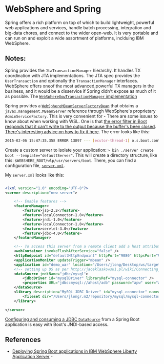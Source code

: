 WebSphere and Spring
====================


Spring offers a rich platform on top of which to build lightweight, powerful web applications and services, handle batch processing,
 integration and big-data chores, and connect to the wider open-web. It is very portable and can run on and exploit a wide assortment of platforms, inclduing
 IBM WebSphere. 

Notes:
------

Spring provides the `JtaTransactionManager` hierarchy. It handles TX coordination with JTA implementations. The JTA spec provides the `UserTransaction` and optionally the `TransactionManager` interfaces. WebSphere offers oneof the most advanced,powerful TX managers in the business, and it would be a disservice if Spring didn't expose as much of it as possible. The [`WebSphereUowTransactionManager` implementation](https://github.com/spring-projects/spring-framework/blob/master/spring-tx/src/main/java/org/springframework/transaction/jta/WebSphereUowTransactionManager.java)

Spring provides a [`WebSphereMBeanServerFactoryBean`](https://github.com/spring-projects/spring-framework/blob/master/spring-context/src/main/java/org/springframework/jmx/support/WebSphereMBeanServerFactoryBean.java) that obtains a `javax.management.MBeanServer` reference through WebSphere's proprietary `AdminServiceFactory`. This is very convenient for - There are some issues to know about when working with WSL. One is that [the error filter in Boot responds that it can't write to the output because the buffer's been closed](https://github.com/spring-projects/spring-boot/issues/1575). [There's interesting advice on how to fix it here](http://www-01.ibm.com/support/knowledgecenter/SSZH4A_6.2.0/com.ibm.worklight.deploy.doc/admin/t_configuring_websphere_application_server_manually.html). The error looks like this:

```sh
2015-02-06 15:47:35.358 ERROR 13897 --- [ecutor-thread-1] o.s.boot.context.web.ErrorPageFilter     : Cannot forward to error page for request [/] as the response has already been committed. As a result, the response may have the wrong status code. If your application is running on WebSphere Application Server you may be able to resolve this problem by setting com.ibm.ws.webcontainer.invokeFlushAfterService to false
```

Create a custom server to isolate your application: `> bin ./server create boot --template="defaultServer"`. This will create a directory structure, like this: `$WEBSHERE_ROOT/wlp/usr/servers/boot`. There, you can find a configuration file, [`server.xml`](http://www-01.ibm.com/support/knowledgecenter/SSEQTP_8.5.5/com.ibm.websphere.wlp.doc/autodita/rwlp_metatype_4ic.html?cp=SSEQTP_8.5.5%2F1-0-2-1-0).

My `server.xml` looks like this:

```xml

<?xml version="1.0" encoding="UTF-8"?>
<server description="new server">

	<!-- Enable features -->
	<featureManager>
		<feature>jsp-2.2</feature>
		<feature>localConnector-1.0</feature>
		<feature>jndi-1.0</feature>
		<feature>localConnector-1.0</feature>
		<feature>servlet-3.0</feature>
		<feature>jdbc-4.0</feature>
	</featureManager>

	<!-- To access this server from a remote client add a host attribute to the following element, e.g. host="*" -->
	<webContainer invokeFlushAfterService="false" />
	<httpEndpoint id="defaultHttpEndpoint" httpPort="9080" httpsPort="9443" />
	<applicationMonitor updateTrigger="mbean" />
	<application id="demo_war" location="/Users/jlong/Desktop/ws/target/demo-0.0.1-SNAPSHOT.war" name="demo_war" type="war" />
	<!-- setting up DS as per http://jaceklaskowski.pl/wiki/Connecting_Java_EE_application_to_MySQL_in_WebSphere_Application_Server_V8.5_Liberty_Profile -->
	<dataSource jndiName="jdbc/mysql">
		<jdbcDriver id="mysqlDriver" libraryRef="mysql-connector" />
		<properties URL="jdbc:mysql://ahost/adb" password="apw" user="auser" />
	</dataSource>
	<library description="MySQL JDBC Driver" id="mysql-connector" name="MySQL Connector">
		<fileset dir="/Users/jlong/.m2/repository/mysql/mysql-connector-java/5.1.34/" id="mysql-connector-jar" includes="mysql-connector-java-*.jar" />
	</library>

</server>


```

[Configuring and consuming a JDBC `DataSource`](http://jaceklaskowski.pl/wiki/Connecting_Java_EE_application_to_MySQL_in_WebSphere_Application_Server_V8.5_Liberty_Profile) from a Spring Boot application is easy with Boot's JNDI-based access.

References
----------

-	[Deploying Spring Boot applications in IBM WebSphere Liberty Application Server](http://naruraghavan.github.io/deploying-spring-boot-applications-in-ibm-websphere-application-server/) -
